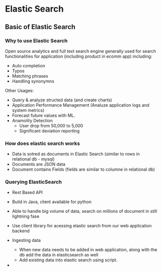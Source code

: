 # Elastic Search

## Basic of Elastic Search
### Why to use Elastic Search
Open source analytics and full text search engine generally used for search functionalities for application (including product in ecomm app) including:
- Auto completion 
- Typos
- Matching phrases
- Handling synonymns

Other Usages:
- Query & analyze structed data (and create charts)
- Application Performance Management (Analuze application logs and system metrics)
- Forecast future values with ML.
- Anamolity Detection
  - User drop from 50,000 to 5,000
  - Significant deviation reporting


### How does elastic search works
- Data is sotred as documents in Elastic Search (similar to rows in relational db - mysql)
- Documents are JSON data
- Document contains Fields (fields are similar to columne in relational db)

### Querying ElasticSearch
- Rest Based API 
- Build in Java, client available for python
- Able to handle big volume of data, search on  millions of document in still lightning fase




- Use client library for acessing elastic search from our web application backend
- Ingesting data
  - When new data needs to be added in web application, along with the db add the data in elasticsearch as well
  - Add existing data into elastic search using script.
- 

